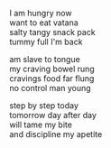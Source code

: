 
I am hungry now\
want to eat vatana\
salty tangy snack pack\
tummy full I'm back

am slave to tongue\
my craving bowel rung\
cravings food far flung\
no control man young


step by step today\
tomorrow day after day\
will tame my bite\
and discipline my apetite
